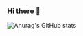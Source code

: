 ### Hi there 👋

![Anurag's GitHub stats](https://github-readme-stats.vercel.app/api?username=komron2052&show_icons=true&theme=radical)











